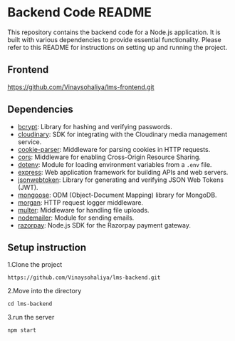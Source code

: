 # Backend Code README

This repository contains the backend code for a Node.js application. It is built with various dependencies to provide essential functionality. Please refer to this README for instructions on setting up and running the project.

## Frontend


https://github.com/Vinaysohaliya/lms-frontend.git


## Dependencies

- [bcrypt](https://www.npmjs.com/package/bcrypt): Library for hashing and verifying passwords.
- [cloudinary](https://www.npmjs.com/package/cloudinary): SDK for integrating with the Cloudinary media management service.
- [cookie-parser](https://www.npmjs.com/package/cookie-parser): Middleware for parsing cookies in HTTP requests.
- [cors](https://www.npmjs.com/package/cors): Middleware for enabling Cross-Origin Resource Sharing.
- [dotenv](https://www.npmjs.com/package/dotenv): Module for loading environment variables from a `.env` file.
- [express](https://www.npmjs.com/package/express): Web application framework for building APIs and web servers.
- [jsonwebtoken](https://www.npmjs.com/package/jsonwebtoken): Library for generating and verifying JSON Web Tokens (JWT).
- [mongoose](https://www.npmjs.com/package/mongoose): ODM (Object-Document Mapping) library for MongoDB.
- [morgan](https://www.npmjs.com/package/morgan): HTTP request logger middleware.
- [multer](https://www.npmjs.com/package/multer): Middleware for handling file uploads.
- [nodemailer](https://www.npmjs.com/package/nodemailer): Module for sending emails.
- [razorpay](https://www.npmjs.com/package/razorpay): Node.js SDK for the Razorpay payment gateway.


## Setup instruction

1.Clone the project

    https://github.com/Vinaysohaliya/lms-backend.git

2.Move into the directory

    cd lms-backend

3.run the server

    npm start


   
   
